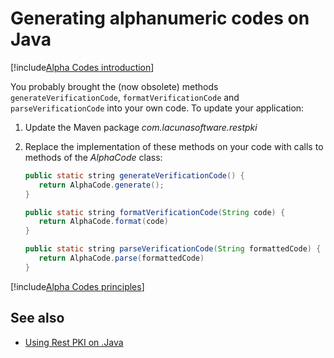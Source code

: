 ﻿# Generating alphanumeric codes on Java

[!include[Alpha Codes introduction](../../../includes/alpha-codes-intro.md)]

You probably brought the (now obsolete) methods `generateVerificationCode`, `formatVerificationCode` and `parseVerificationCode`
into your own code. To update your application:

1. Update the Maven package *com.lacunasoftware.restpki*
1. Replace the implementation of these methods on your code with calls to methods of the *AlphaCode* class:

   ```java
   public static string generateVerificationCode() {
      return AlphaCode.generate();
   }
   
   public static string formatVerificationCode(String code) {
      return AlphaCode.format(code)
   }
   
   public static string parseVerificationCode(String formattedCode) {
      return AlphaCode.parse(formattedCode)
   }
   ```

[!include[Alpha Codes principles](../../../includes/alpha-codes-principles.md)]

## See also

* [Using Rest PKI on .Java](index.md)
